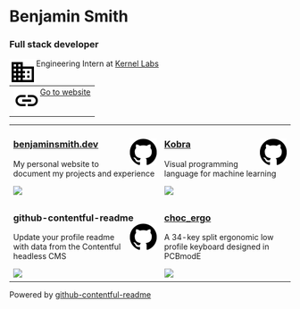 
# Benjamin Smith

### Full stack developer

<img align="left" src="https://raw.githubusercontent.com/Merlin04/github-contentful-readme/main/business-24px.svg">Engineering Intern at
<a href="https://kernellabs.io">Kernel Labs</a>

<table><tr><td><a href="https://benjaminsmith.dev"><img align="left" src="https://raw.githubusercontent.com/Merlin04/github-contentful-readme/main/link-24px.svg">Go to website</a></td></tr></table>

<table>
<tr>
<td valign="top" width="400px"><h3><a href="https://benjaminsmith.dev">benjaminsmith.dev</a><a href="https://github.com/merlin04/benjaminsmith.dev"><img align="right" src="https://raw.githubusercontent.com/Merlin04/github-contentful-readme/main/github-24px.svg"></a></h3>
        <p>My personal website to document my projects and experience</p>
        <img src="https://images.ctfassets.net/d4vc57z4o8dm/3WuiWaURARs8Nawln8yNWo/028de30aa350fc8debf2539a9d799267/benjaminsmith.dev_screenshot.png?h=600&q=50&fm=webp"></td>
<td valign="top" width="400px"><h3><a href="https://studio.kobra.dev">Kobra</a><a href="https://github.com/kobra-dev"><img align="right" src="https://raw.githubusercontent.com/Merlin04/github-contentful-readme/main/github-24px.svg"></a></h3>
        <p>Visual programming language for machine learning</p>
        <img src="https://images.ctfassets.net/d4vc57z4o8dm/2zeM7z6qDaQclFRn0gzEJH/131ab07debb6fe586a7204a85fce1d83/kobra-icon-large.png?h=600&q=50&fm=webp" width="300.28818443804033px"></td>
</tr>
<tr>
<td valign="top" width="400px"><h3>github-contentful-readme<a href="https://github.com/Merlin04/github-contentful-readme"><img align="right" src="https://raw.githubusercontent.com/Merlin04/github-contentful-readme/main/github-24px.svg"></a></h3>
        <p>Update your profile readme with data from the Contentful headless CMS</p>
        <img src="https://images.ctfassets.net/d4vc57z4o8dm/4dHLByakPG7VlQqTZ1h7GS/98d7f40ddbf56a569919f05c997f739e/image.png?h=600&q=50&fm=webp"></td>
<td valign="top" width="400px"><h3><a href="https://keypcb.xyz/choc_ergo">choc_ergo</a></h3>
        <p>A 34-key split ergonomic low profile keyboard designed in PCBmodE</p>
        <img src="https://images.ctfassets.net/d4vc57z4o8dm/3Go2eOS8du3CyVj04i74rs/0297fef1b9ccecfb6e80db396fdbe8ce/pcbs.jpeg?h=600&q=50&fm=webp"></td>
</tr>
</table>

Powered by [github-contentful-readme](https://github.com/Merlin04/github-contentful-readme)
    